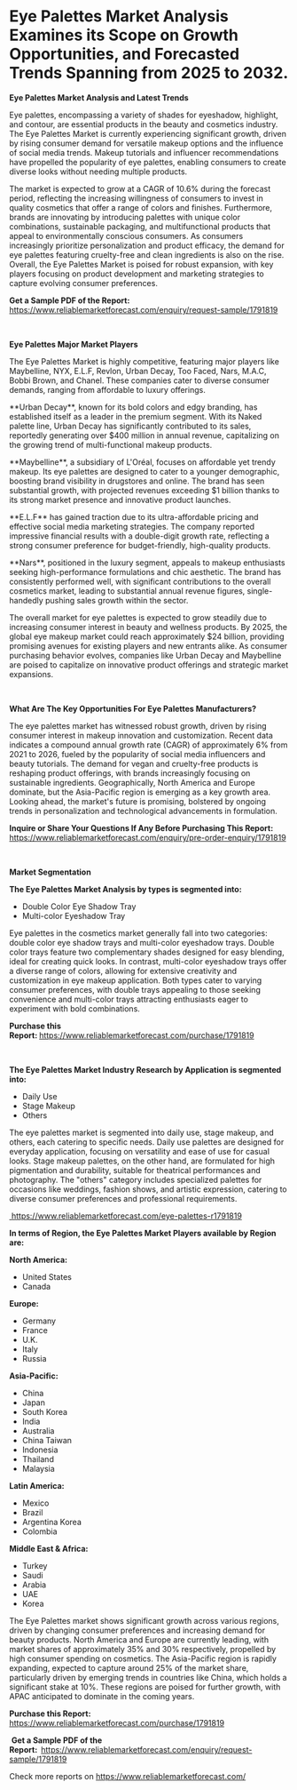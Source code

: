 <p><h1>Eye Palettes Market Analysis Examines its Scope on Growth Opportunities, and Forecasted Trends Spanning from 2025 to 2032.</h1></p><p><strong>Eye Palettes Market Analysis and Latest Trends</strong></p>
<p><p>Eye palettes, encompassing a variety of shades for eyeshadow, highlight, and contour, are essential products in the beauty and cosmetics industry. The Eye Palettes Market is currently experiencing significant growth, driven by rising consumer demand for versatile makeup options and the influence of social media trends. Makeup tutorials and influencer recommendations have propelled the popularity of eye palettes, enabling consumers to create diverse looks without needing multiple products.</p><p>The market is expected to grow at a CAGR of 10.6% during the forecast period, reflecting the increasing willingness of consumers to invest in quality cosmetics that offer a range of colors and finishes. Furthermore, brands are innovating by introducing palettes with unique color combinations, sustainable packaging, and multifunctional products that appeal to environmentally conscious consumers. As consumers increasingly prioritize personalization and product efficacy, the demand for eye palettes featuring cruelty-free and clean ingredients is also on the rise. Overall, the Eye Palettes Market is poised for robust expansion, with key players focusing on product development and marketing strategies to capture evolving consumer preferences.</p></p>
<p><strong>Get a Sample PDF of the Report:&nbsp;</strong> <a href="https://www.reliablemarketforecast.com/enquiry/request-sample/1791819?utm_campaign=2750&utm_medium=2&utm_source=Github&utm_content=ia&utm_term=05042025&utm_id=eye-palettes">https://www.reliablemarketforecast.com/enquiry/request-sample/1791819</a></p>
<p>&nbsp;</p>
<p><strong>Eye Palettes Major Market Players</strong></p>
<p><p>The Eye Palettes Market is highly competitive, featuring major players like Maybelline, NYX, E.L.F, Revlon, Urban Decay, Too Faced, Nars, M.A.C, Bobbi Brown, and Chanel. These companies cater to diverse consumer demands, ranging from affordable to luxury offerings.</p><p>**Urban Decay**, known for its bold colors and edgy branding, has established itself as a leader in the premium segment. With its Naked palette line, Urban Decay has significantly contributed to its sales, reportedly generating over $400 million in annual revenue, capitalizing on the growing trend of multi-functional makeup products.</p><p>**Maybelline**, a subsidiary of L'Oréal, focuses on affordable yet trendy makeup. Its eye palettes are designed to cater to a younger demographic, boosting brand visibility in drugstores and online. The brand has seen substantial growth, with projected revenues exceeding $1 billion thanks to its strong market presence and innovative product launches.</p><p>**E.L.F** has gained traction due to its ultra-affordable pricing and effective social media marketing strategies. The company reported impressive financial results with a double-digit growth rate, reflecting a strong consumer preference for budget-friendly, high-quality products.</p><p>**Nars**, positioned in the luxury segment, appeals to makeup enthusiasts seeking high-performance formulations and chic aesthetic. The brand has consistently performed well, with significant contributions to the overall cosmetics market, leading to substantial annual revenue figures, single-handedly pushing sales growth within the sector.</p><p>The overall market for eye palettes is expected to grow steadily due to increasing consumer interest in beauty and wellness products. By 2025, the global eye makeup market could reach approximately $24 billion, providing promising avenues for existing players and new entrants alike. As consumer purchasing behavior evolves, companies like Urban Decay and Maybelline are poised to capitalize on innovative product offerings and strategic market expansions.</p></p>
<p>&nbsp;</p>
<p><strong>What Are The Key Opportunities For Eye Palettes Manufacturers?</strong></p>
<p><p>The eye palettes market has witnessed robust growth, driven by rising consumer interest in makeup innovation and customization. Recent data indicates a compound annual growth rate (CAGR) of approximately 6% from 2021 to 2026, fueled by the popularity of social media influencers and beauty tutorials. The demand for vegan and cruelty-free products is reshaping product offerings, with brands increasingly focusing on sustainable ingredients. Geographically, North America and Europe dominate, but the Asia-Pacific region is emerging as a key growth area. Looking ahead, the market's future is promising, bolstered by ongoing trends in personalization and technological advancements in formulation.</p></p>
<p><strong>Inquire or Share Your Questions If Any Before Purchasing This Report:</strong> <a href="https://www.reliablemarketforecast.com/enquiry/pre-order-enquiry/1791819?utm_campaign=2750&utm_medium=2&utm_source=Github&utm_content=ia&utm_term=05042025&utm_id=eye-palettes">https://www.reliablemarketforecast.com/enquiry/pre-order-enquiry/1791819</a></p>
<p>&nbsp;</p>
<p><strong>Market Segmentation</strong></p>
<p><strong>The Eye Palettes Market Analysis by types is segmented into:</strong></p>
<p><ul><li>Double Color Eye Shadow Tray</li><li>Multi-color Eyeshadow Tray</li></ul></p>
<p><p>Eye palettes in the cosmetics market generally fall into two categories: double color eye shadow trays and multi-color eyeshadow trays. Double color trays feature two complementary shades designed for easy blending, ideal for creating quick looks. In contrast, multi-color eyeshadow trays offer a diverse range of colors, allowing for extensive creativity and customization in eye makeup application. Both types cater to varying consumer preferences, with double trays appealing to those seeking convenience and multi-color trays attracting enthusiasts eager to experiment with bold combinations.</p></p>
<p><strong>Purchase this Report:&nbsp;</strong><a href="https://www.reliablemarketforecast.com/purchase/1791819?utm_campaign=2750&utm_medium=2&utm_source=Github&utm_content=ia&utm_term=05042025&utm_id=eye-palettes">https://www.reliablemarketforecast.com/purchase/1791819</a></p>
<p>&nbsp;</p>
<p><strong>The Eye Palettes Market Industry Research by Application is segmented into:</strong></p>
<p><ul><li>Daily Use</li><li>Stage Makeup</li><li>Others</li></ul></p>
<p><p>The eye palettes market is segmented into daily use, stage makeup, and others, each catering to specific needs. Daily use palettes are designed for everyday application, focusing on versatility and ease of use for casual looks. Stage makeup palettes, on the other hand, are formulated for high pigmentation and durability, suitable for theatrical performances and photography. The "others" category includes specialized palettes for occasions like weddings, fashion shows, and artistic expression, catering to diverse consumer preferences and professional requirements.</p></p>
<p><a href="https://www.reliablemarketforecast.com/eye-palettes-r1791819?utm_campaign=2750&utm_medium=2&utm_source=Github&utm_content=ia&utm_term=05042025&utm_id=eye-palettes">&nbsp;https://www.reliablemarketforecast.com/eye-palettes-r1791819</a></p>
<p><strong>In terms of Region, the Eye Palettes Market Players available by Region are:</strong></p>
<p>
    <p> <strong> North America: </strong>
        <ul>
            <li>United States</li>
            <li>Canada</li>
        </ul>
        </p> 
    <p> <strong> Europe: </strong>
        <ul>
            <li>Germany</li>
            <li>France</li>
            <li>U.K.</li>
            <li>Italy</li>
            <li>Russia</li>
        </ul>
        </p> 
    <p> <strong> Asia-Pacific: </strong>
        <ul>
            <li>China</li>
            <li>Japan</li>
            <li>South Korea</li>
            <li>India</li>
            <li>Australia</li>
            <li>China Taiwan</li>
            <li>Indonesia</li>
            <li>Thailand</li>
            <li>Malaysia</li>
        </ul>
        </p> 
    <p> <strong> Latin America: </strong>
        <ul>
            <li>Mexico</li>
            <li>Brazil</li>
            <li>Argentina Korea</li>
            <li>Colombia</li>
        </ul>
        </p> 
    <p> <strong> Middle East & Africa: </strong>
        <ul>
            <li>Turkey</li>
            <li>Saudi</li>
            <li>Arabia</li>
            <li>UAE</li>
            <li>Korea</li>
        </ul>
    </p>
    </p>
<p><p>The Eye Palettes market shows significant growth across various regions, driven by changing consumer preferences and increasing demand for beauty products. North America and Europe are currently leading, with market shares of approximately 35% and 30% respectively, propelled by high consumer spending on cosmetics. The Asia-Pacific region is rapidly expanding, expected to capture around 25% of the market share, particularly driven by emerging trends in countries like China, which holds a significant stake at 10%. These regions are poised for further growth, with APAC anticipated to dominate in the coming years.</p></p>
<p><strong>Purchase this Report: </strong><a href="https://www.reliablemarketforecast.com/purchase/1791819?utm_campaign=2750&utm_medium=2&utm_source=Github&utm_content=ia&utm_term=05042025&utm_id=eye-palettes">https://www.reliablemarketforecast.com/purchase/1791819</a></p>
<p>&nbsp;<strong>Get a Sample PDF of the Report:&nbsp;&nbsp;</strong><a href="https://www.reliablemarketforecast.com/enquiry/request-sample/1791819?utm_campaign=2750&utm_medium=2&utm_source=Github&utm_content=ia&utm_term=05042025&utm_id=eye-palettes">https://www.reliablemarketforecast.com/enquiry/request-sample/1791819</a></p>
<p><strong></strong></p>
<p>Check more reports on <a href="https://www.reliablemarketforecast.com/?utm_campaign=2750&utm_medium=2&utm_source=Github&utm_content=ia&utm_term=05042025&utm_id=eye-palettes">https://www.reliablemarketforecast.com/</a></p>